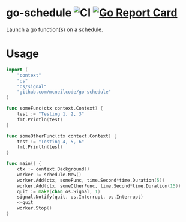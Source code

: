 # go-schedule ![CI](https://github.com/mcneilcode/go-schedule/workflows/CI/badge.svg) [![Go Report Card](https://goreportcard.com/badge/github.com/mcneilcode/go-schedule)](https://goreportcard.com/report/github.com/mcneilcode/go-schedule)

Launch a go function(s) on a schedule.

# Usage

```go
import (
    "context"
    "os"
    "os/signal"
    "github.com/mcneilcode/go-schedule"
)

func someFunc(ctx context.Context) {
	test := "Testing 1, 2, 3"
	fmt.Println(test)
}

func someOtherFunc(ctx context.Context) {
	test := "Testing 4, 5, 6"
	fmt.Println(test)
}

func main() {
	ctx := context.Background()
	worker := schedule.New()
	worker.Add(ctx, someFunc, time.Second*time.Duration(5))
	worker.Add(ctx, someOtherFunc, time.Second*time.Duration(15))
	quit := make(chan os.Signal, 1)
	signal.Notify(quit, os.Interrupt, os.Interrupt)
	<-quit
	worker.Stop()
}
```